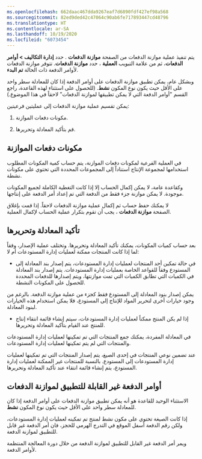 ```yaml
---
ms.openlocfilehash: 662daac467dda9267eaf7d6890fdf427ef98a568
ms.sourcegitcommit: 82ed9ded42c47064c90ab6fe717893447cd48796
ms.translationtype: HT
ms.contentlocale: ar-SA
ms.lasthandoff: 10/19/2020
ms.locfileid: "6073454"
---
```

يتم تنفيذ عملية موازنة الدفعات من الصفحة **‏‫موازنة الدفعات‬** . حدد **إدارة التكاليف > أوامر الدفعات**، ثم من علامة التبويب **العملية** ، حدد **موازنة الدفعات**. تتوفر موازنة الدفعات لأوامر الدفعة ذات الحالة **تم البدء**.

وبشكل عام، يمكن تطبيق موازنة الدفعات على أوامر الدفعة إذا كان للمعادلة سطر واحد على الأقل حيث يكون نوع المكون **نشط**. (للحصول على استثناء لهذه القاعدة، راجع القسم "أوامر الدفعة التي لا يمكن تطبيقها لموازنة الدفعات" لاحقاً في هذا الموضوع.)

يمكن تقسيم عملية موازنة الدفعات إلى عمليتين فرعيتين:

1.  مكونات دفعات الموازنة.

2.  قم بتأكيد المعادلة وتحريرها.

## <a name="balance-batch-ingredients"></a>مكونات دفعات الموازنة

في العملية الفرعية لمكونات دفعات الموازنة، يتم حساب كمية المكونات المطلوب استخدامها لمجموعة الإنتاج استناداً إلى المجموعات المحددة التي تحتوي على مكونات نشطة.

وكقاعدة عامة، لا يمكن إكمال الحساب إلا إذا كانت التغطية الكاملة لجميع المكونات موجودة. لا يمكن موازنة جزء فقط من الدفعة التي تم إعداد أمر الدفعة على إنتاجها.

لا يمكنك حفظ حساب ثم إكمال عملية موازنة الدفعات لاحقاً. إذا قمت بإغلاق الصفحة **موازنة الدفعات** ، يجب أن تقوم بتكرار عملية الحساب لإكمال العملية.

## <a name="confirm-and-release-the-formula"></a>تأكيد المعادلة وتحريرها

بعد حساب كميات المكونات، يمكنك تأكيد المعادلة وتحريرها. وتختلف عملية الإصدار، وفقاً لما إذا كانت المنتجات ممكنة لعمليات إدارة المستودعات أم لا:

-   في حالة تمكين أحد المنتجات لعمليات إدارة المستودعات، يتم إصدار بند المعادلة إلى المستودع وفقاً للقواعد الخاصة بعمليات إدارة المستودعات. يتم إصدار بند المعادلة في الكميات التي تطابق الكميات التي تمت موازنتها، ويتم إصدارها للدفعات المحددة للحصول على المكونات النشطة.

يمكن إصدار بنود المعادلة إلى المستودع فقط كجزء من عملية موازنة الدفعة. بالرغم من وجود خيارات أخرى لتحرير المواد للإنتاج إلى المستودع، فلا يمكن استخدام هذه الخيارات لبنود المعادلة.

-   إذا لم يكن المنتج ممكناً لعمليات إدارة المستودعات، سيتم إنشاء قائمة انتقاء إنتاج للمنتج عند القيام بتأكيد المعادلة وتحريرها.

في المعادلة المفردة، يمكنك جمع المنتجات التي تم تمكينها لعمليات إدارة المستودعات والمنتجات التي لم يتم تمكينها لعمليات إدارة المستودعات.

عند تضمين نوعي المنتجات في إحدى الصيغ، يتم إصدار المنتجات التي تم تمكينها لعمليات إدارة المستودعات إلى المستودع. بالنسبة للمنتجات غير الممكنة لعمليات إدارة المستودع، يتم إنشاء قائمة انتقاء عند تأكيد المعادلة وتحريرها.

## <a name="batch-orders-that-are-not-applicable-for-batch-balancing"></a>أوامر الدفعة غير القابلة للتطبيق لموازنة الدفعات
الاستثناء الوحيد للقاعدة هو أنه يمكن تطبيق موازنة الدفعات على أوامر الدفعة إذا كان للمعادلة سطر واحد على الأقل حيث يكون نوع المكون **نشط**.

إذا كانت الصيغة تحتوي على مكون نشط لمنتج تم تمكينه لعمليات إدارة المستودعات، ولكن رقم الدفعة أسفل الموقع في التدرج الهرمي للحجز، فان أمر الدفعة غير قابل للتطبيق لموازنة الدفعة.

ويمر أمر الدفعة غير القابل للتطبيق لموازنة الدفعة من خلال دورة المعالجة المنتظمة لأوامر الدفعة. 
